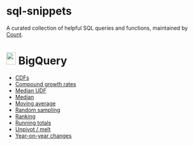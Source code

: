 # sql-snippets

A curated collection of helpful SQL queries and functions, maintained by [Count](https://count.co).

<h1>
  <img src="https://user-images.githubusercontent.com/34280721/123955453-89375900-d9a1-11eb-9af1-d236cf3c5313.png" width="25" height="32">
  <span>BigQuery</span>
 </h1>



- [CDFs](./bigquery/cdf.md)
- [Compound growth rates](./bigquery/compound-growth-rates.md)
- [Median UDF](./bigquery/median-udf.md)
- [Median](./bigquery/median.md)
- [Moving average](./bigquery/moving-average.md)
- [Random sampling](./bigquery/random-sampling.md)
- [Ranking](./bigquery/rank.md)
- [Running totals](./bigquery/running-total.md)
- [Unpivot / melt](./bigquery/unpivot-melt.md)
- [Year-on-year changes](./bigquery/yoy.md)

